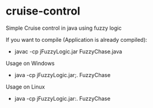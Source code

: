 # cruise-control
Simple Cruise control in java using fuzzy logic

If you want to compile (Application is already compiled):

   - javac -cp jFuzzyLogic.jar FuzzyChase.java 
    
Usage on  Windows

   - java -cp jFuzzyLogic.jar;. FuzzyChase
    
Usage on Linux

   - java -cp jFuzzyLogic.jar:. FuzzyChase
